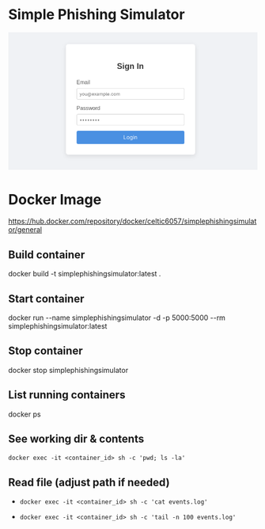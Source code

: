 # Simple Phishing Simulator
![AppSc](https://raw.githubusercontent.com/dogaegeozden/SimplePhishingSimulator/main/scs/image1.png)

# Docker Image

https://hub.docker.com/repository/docker/celtic6057/simplephishingsimulator/general

## Build container
docker build -t simplephishingsimulator:latest .

## Start container
docker run --name simplephishingsimulator -d -p 5000:5000 --rm simplephishingsimulator:latest

## Stop container
docker stop simplephishingsimulator

## List running containers
docker ps

## See working dir & contents
    docker exec -it <container_id> sh -c 'pwd; ls -la'

## Read file (adjust path if needed)
-
      docker exec -it <container_id> sh -c 'cat events.log'
 
-
      docker exec -it <container_id> sh -c 'tail -n 100 events.log'
